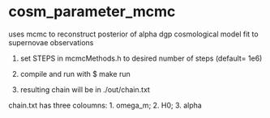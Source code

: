 # cosm_parameter_mcmc

uses mcmc to reconstruct posterior of alpha dgp cosmological model fit to supernovae observations

1. set STEPS in mcmcMethods.h to desired number of steps (default= 1e6)

2. compile and run with $ make run

3. resulting chain will be in ./out/chain.txt

chain.txt has three coloumns: 1. omega_m; 2. H0; 3. alpha
